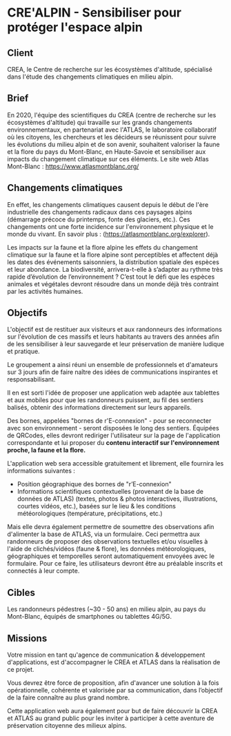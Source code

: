 # CRE'ALPIN - Sensibiliser pour protéger l'espace alpin

## Client

CREA, le Centre de recherche sur les écosystèmes d'altitude, spécialisé dans l'étude des changements climatiques en milieu alpin.

## Brief

En 2020, l'équipe des scientifiques du CREA (centre de recherche sur les écosystèmes d'altitude) qui travaille sur les grands changements environnementaux, en partenariat avec l'ATLAS, le laboratoire collaboratif où les citoyens, les chercheurs et les décideurs se réunissent pour suivre les évolutions du milieu alpin et de son avenir, souhaitent valoriser la faune et la flore du pays du Mont-Blanc, en Haute-Savoie et sensibiliser aux impacts du changement climatique sur ces éléments.
Le site web Atlas Mont-Blanc : https://www.atlasmontblanc.org/

## Changements climatiques

En effet, les changements climatiques causent depuis le début de l'ère industrielle des changements radicaux dans ces paysages alpins (démarrage précoce du printemps, fonte des glaciers, etc.). Ces changements ont une forte incidence sur l'environnement physique et le monde du vivant. En savoir plus : (https://atlasmontblanc.org/explorer).

Les impacts sur la faune et la flore alpine les effets du changement climatique sur la faune et la flore alpine sont perceptibles et affectent déjà les dates des événements saisonniers, la distribution spatiale des espèces et leur abondance. La biodiversité, arrivera-t-elle à s’adapter au rythme très rapide d’évolution de l’environnement ? C’est tout le défi que les espèces animales et végétales devront résoudre dans un monde déjà très contraint par les activités humaines.

## Objectifs

L'objectif est de restituer aux visiteurs et aux randonneurs des informations sur l'évolution de ces massifs et leurs habitants au travers des années afin de les sensibiliser à leur sauvegarde et leur préservation de manière ludique et pratique.

Le groupement a ainsi réuni un ensemble de professionnels et d'amateurs sur 3 jours afin de faire naître des idées de communications inspirantes et responsabilisant.

Il en est sorti l'idée de proposer une application web adaptée aux tablettes et aux mobiles pour que les randonneurs puissent, au fil des sentiers balisés, obtenir des informations directement sur leurs appareils.

Des bornes, appelées "bornes de r'E-connexion" - pour se reconnecter avec son environnement - seront disposées le long des sentiers. Équipées de QRCodes, elles devront rediriger l'utilisateur sur la page de l'application correspondante et lui proposer du **contenu interactif sur l'environnement proche, la faune et la flore.**

L'application web sera accessible gratuitement et librement, elle fournira les informations suivantes :

- Position géographique des bornes de "r’E-connexion"
- Informations scientifiques contextuelles (provenant de la base de données de ATLAS) (textes, photos & photos interactives, illustrations, courtes vidéos, etc.), basées sur le lieu & les conditions météorologiques (température, précipitations, etc.)

Mais elle devra également permettre de soumettre des observations afin d'alimenter la base de ATLAS, via un formulaire. Ceci permettra aux randonneurs de proposer des observations textuelles et/ou visuelles à l'aide de clichés/vidéos (faune & flore), les données météorologiques, géographiques et temporelles seront automatiquement envoyées avec le formulaire. Pour ce faire, les utilisateurs devront être au préalable inscrits et connectés à leur compte.

## Cibles

Les randonneurs pédestres (~30 - 50 ans) en milieu alpin, au pays du Mont-Blanc, équipés de smartphones ou tablettes 4G/5G.

## Missions

Votre mission en tant qu'agence de communication & développement d'applications, est d'accompagner le CREA et ATLAS dans la réalisation de ce projet.

Vous devrez être force de proposition, afin d'avancer une solution à la fois opérationnelle, cohérente et valorisée par sa communication, dans l’objectif de la faire connaître au plus grand nombre.

Cette application web aura également pour but de faire découvrir la CREA et ATLAS au grand public pour les inviter à participer à cette aventure de préservation citoyenne des milieux alpins.
